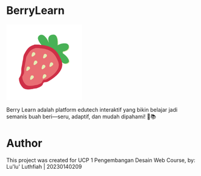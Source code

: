 # BerryLearn
<p>
  <img src="https://raw.githubusercontent.com/lulultfh/UCP1_20230140209_D/main/assets/BerryLearn_Logo_Fix.png" alt="BerryLearn Logo" width="200"/>
</p>
Berry Learn adalah platform edutech interaktif yang bikin belajar jadi semanis buah beri—seru, adaptif, dan mudah dipahami! 🍓📚


# Author
This project was created for UCP 1 Pengembangan Desain Web Course, by:
Lu'lu' Luthfiah | 20230140209
